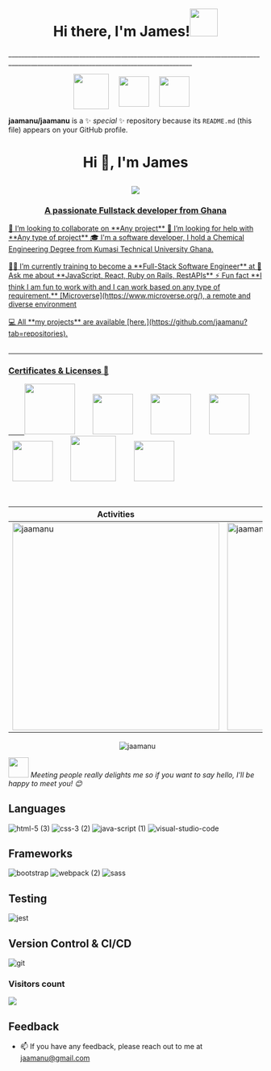 <h1 align="center">Hi there, I'm James!<img src="https://github.com/mitul3737/mitul3737/blob/main/Wave.gif" height="55px" width="55px"></h1>
_______________________________________________________________________________________________________________________________________
<!-- Social icons section -->
<p align="center">
 <a  href="https://www.linkedin.com/in/jamesasibeymanu/"  target="_blank">
<img  align="center"  src="https://user-images.githubusercontent.com/98466955/195613046-9ecccd6e-b96e-45f9-84b2-c7ea1086479f.gif" height="70"  width="70"  /></a>
&#8287;&#8287;&#8287;
<a  href="https://twitter.com/JamesAsibeyManu"  target="_blank">
<img  align="center"  src="https://user-images.githubusercontent.com/98466955/195566671-f3328fbe-1b77-4500-b6fb-b9d92fa9c011.gif" height="60"  width="60"  /></a>
&#8287;&#8287;&#8287;
<a href="mailto:jaamanu@gmail.com" target="_blank">
<img  align="center"  src="https://user-images.githubusercontent.com/98466955/195565804-e5ee1df3-f584-4b6a-af87-581db17d3d77.gif"  height="60"  width="60"  /></a> 
&#8287;&#8287;&#8287;
 
 
 **jaamanu/jaamanu** is a ✨ _special_ ✨ repository because its `README.md` (this file) appears on your GitHub profile.
<h1 align="center">Hi 👋, I'm James</h1>

<h2 align="center"><a href="https://github.com/DenverCoder1/readme-typing-svg"><img src="https://readme-typing-svg.demolab.com/?lines=Frontend%20Web%20Developer;Enrolled%20at%20Microverse&font=Fira%20Code&center=true&width=440&height=45&color=258F76&vCenter=true&size=30&pause=1000"></h2>

<h3 align="center">A passionate Fullstack developer from Ghana</h3>
👯 I’m looking to collaborate on **Any project**
🤝 I’m looking for help with **Any type of project**
🎓 I'm a software developer, I hold a Chemical Engineering Degree from Kumasi Technical University Ghana.</br><br>
👩‍💻 I’m currently training to become a **Full-Stack Software Engineer** at 
💬 Ask me about **JavaScript, React, Ruby on Rails, RestAPIs**
⚡ Fun fact **I think I am fun to work with and I can work based on any type of requirement.**</h4>
[Microverse](https://www.microverse.org/), a remote and diverse environment<br></br>
💻 All **my projects** are available [here.](https://github.com/jaamanu?tab=repositories).<br><br>

___________________________________________________________________________________________________________________________________________________________

### Certificates & Licenses 🥇
 <p align="left">
   &nbsp; &nbsp; &nbsp; &nbsp; <a href="https://www.credential.net/92024a07-e111-4029-af67-f44598081c8a#gs.fin7fz" target="blank"><img src="https://user-images.githubusercontent.com/98466955/195572972-55d4ac48-a8b3-4ce6-ac6c-b5fa18b7eff4.png" width="100"></a> 
    &nbsp; &nbsp; &nbsp; &nbsp; <a href="https://www.credential.net/8a4b8512-445f-49c1-a97e-6f2576c9edb3#gs.ficvyo" target="blank"><img src="https://user-images.githubusercontent.com/98466955/195572345-2ed06552-1533-41c5-b646-e32254595890.png" width="80"></a>
 &nbsp; &nbsp; &nbsp; &nbsp; <a href="https://www.credential.net/cf9bb67f-9368-4717-ad6e-00a480f47c26#gs.iearsm" target="blank"><img src="https://templates.images.credential.net/15959755104909798720520579501098.png" width="80"></a>
 &nbsp; &nbsp; &nbsp; &nbsp; <a href="https://www.credential.net/2ebc4d76-16cb-4c52-bf06-89b8584665f1#gs.kfycov" target="blank"><img src="https://templates.images.credential.net/15790419775515809487933217124360.png" width="80"></a>
 &nbsp; &nbsp; &nbsp; &nbsp; <a href="https://www.credential.net/11ee16a2-67fc-4a81-8723-c30486e86bf8" target="blank"><img src="https://user-images.githubusercontent.com/98466955/224067245-7dbfc1d9-dc77-4838-907b-c6fcfc8d7472.png" width="80"></a>
 &nbsp; &nbsp; &nbsp; &nbsp; <a href="https://www.udemy.com/certificate/UC-4789aaae-6c97-47eb-94e1-dbe6627d52e1/" target="blank"><img src="https://user-images.githubusercontent.com/98466955/195573897-0fcc27af-8399-4a54-9776-f22b5d7c8396.jpeg" width="90"></a>
  &nbsp; &nbsp; &nbsp; &nbsp; <a href="https://coursera.org/share/90cbfea5fde05e09ee38365b10d6334b" target="blank"><img src="https://user-images.githubusercontent.com/98466955/195579521-3d98a2b5-e214-4ee9-ad07-d96468f3d817.jpeg" width="80"></a>

 </p>   
  

<p align="center">&nbsp;     
 
| Activities  |   Languages  |
| ----------- | ------------ |
| <img align="center" src="https://github-readme-stats.vercel.app/api?username=jaamanu&show_icons=true&theme=tokyonight" alt="jaamanu" width="410" /> | <img align="center" src="https://github-readme-stats.vercel.app/api/top-langs?username=jaamanu&show_icons=true&theme=tokyonight&layout=compact" alt="jaamanu" width="410" />|
</p>
<p align="center">&nbsp;
<img  width:"500" align="center" src="https://github-readme-streak-stats.herokuapp.com/?user=jaamanu&" alt="jaamanu" />
  </p>
<img  src="https://media.giphy.com/media/LnQjpWaON8nhr21vNW/giphy.gif" width="40"> <em>Meeting people really delights me so if you want to say hello, I'll be happy to meet you! 😊 </em>



## Languages 
![html-5 (3)](https://user-images.githubusercontent.com/98466955/195468583-f1d0a3cc-e0d1-4626-8b11-10f58a3d8486.png)
![css-3 (2)](https://user-images.githubusercontent.com/98466955/195469125-5644400c-732b-4a43-a4e0-8c9213d84743.png)
![java-script (1)](https://user-images.githubusercontent.com/98466955/195469780-9aed5f72-82d8-4a93-ad21-2b6327b47b32.png)
![visual-studio-code](https://user-images.githubusercontent.com/98466955/195476626-69c30c8b-ca99-4e6d-88dc-1c9bad957454.png)

## Frameworks
![bootstrap](https://user-images.githubusercontent.com/98466955/195473368-f4b048b7-e3af-4cd3-a90f-f85834d4628a.png)
![webpack (2)](https://user-images.githubusercontent.com/98466955/195474253-40bebee2-5e4c-4503-8875-629961cd7b15.png)
![sass](https://user-images.githubusercontent.com/98466955/195476359-9250572e-a9c4-4f56-b400-aa49b9676403.png)


## Testing
![jest](https://user-images.githubusercontent.com/98466955/195473686-757890dd-97c6-414f-8d88-37ed3e6dfba4.png)

## Version Control & CI/CD
![git](https://user-images.githubusercontent.com/98466955/195476809-1dbe8838-a259-4cd5-a520-08a2d73a5b3d.png)


<h3> Visitors count </h3>
<img src="https://profile-counter.glitch.me/jaamanu/count.svg" /><br/>


## Feedback

- 📫 If you have any feedback, please reach out to me at jaamanu@gmail.com
